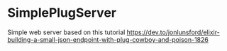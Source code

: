 # SimplePlugServer

Simple web server based on this tutorial https://dev.to/jonlunsford/elixir-building-a-small-json-endpoint-with-plug-cowboy-and-poison-1826
